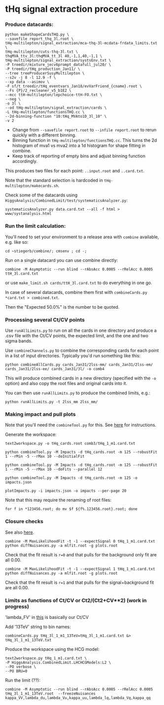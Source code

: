 # tHq signal extraction procedure

### Produce datacards:

```
python makeShapeCardsTHQ.py \
--savefile report_thq_3l.root \
tHq-multilepton/signal_extraction/mca-thq-3l-mcdata-frdata_limits.txt \
tHq-multilepton/cuts-thq-3l.txt \
thqMVA_ttv_3l:thqMVA_tt_3l 40,-1,1,40,-1,1 \
tHq-multilepton/signal_extraction/systsEnv.txt \
-P treedir/mixture_jecv6prompt_datafull_jul20/ \
-P treedir/tHq_production_Jan11/ \
--tree treeProducerSusyMultilepton \
--s2v -j 8 -l 12.9 -f \
--xp data --asimov \
-F sf/t treedir/tHq_eventvars_Jan18/evVarFriend_{cname}.root \
--Fs {P}/2_recleaner_v5_b1E2 \
--mcc ttH-multilepton/lepchoice-ttH-FO.txt \
--neg \
-o 3l \
--od tHq-multilepton/signal_extraction/cards \
-L tHq-multilepton/functionsTHQ.cc \
--2d-binning-function "10:tHq_MVAto1D_3l_10" \
-v 2
```

- Change from `--savefile report.root` to `--infile report.root` to rerun quickly with a different binning.
- Binning function in `tHq-multilepton/functionsTHQ.cc`. This turns the 2d histogram of mva1 vs mva2 into a 1d histogram for shape fitting in combine.
- Keep track of reporting of empty bins and adjust binning function accordingly.

This produces two files for each point: `..input.root` and `..card.txt`.

Note that the standard selection is hardcoded in `tHq-multilepton/makecards.sh`.

Check some of the datacards using `HiggsAnalysis/CombinedLimit/test/systematicsAnalyzer.py`:

```
systematicsAnalyzer.py data.card.txt --all -f html > www/systanalysis.html
```

### Run the limit calculation:

You'll need to set your environment to a release area with `combine` available, e.g. like so:

```
cd ~stiegerb/combine/; cmsenv ; cd -;
```

Run on a single datacard you can use combine directly:

```
combine -M Asymptotic --run blind --rAbsAcc 0.0005 --rRelAcc 0.0005 ttH_3l.card.txt
```

or use `make_limit.sh cards/ttH_3l.card.txt` to do everything in one go.

In case of several datacards, combine them first with `combineCards.py *card.txt > combined.txt`.

Then the "Expected 50.0%" is the number to be quoted.

### Processing several Ct/CV points

Use `runAllLimits.py` to run on all the cards in one directory and produce a .csv file with the Ct/CV points, the expected limit, and the one and two sigma bands.

Use `combineChannels.py` to combine the corresponding cards for each point in a list of input directories. Typically you'd run something like this:

```
python combineAllCards.py cards_Jan31/2lss-mm/ cards_Jan31/2lss-em/ cards_Jan31/2lss-ee/ cards_Jan31/3l/ -o comb4
```

This will produce combined cards in a new directory (specified with the `-o` option) and also copy the root files and original cards into it.

You can then use `runAllLimits.py` to produce the combined limits, e.g.:

```
python runAllLimits.py -t 2lss_mm 2lss_mm/
```

### Making impact and pull plots

Note that you'll need the `combineTool.py` for this. See [here](https://twiki.cern.ch/twiki/bin/view/CMS/SWGuideHiggsAnalysisCombinedLimit) for instructions.

Generate the workspace:

```
text2workspace.py -o tHq_cards.root comb3/tHq_1_m1.card.txt
```

```
python combineTool.py -M Impacts -d tHq_cards.root -m 125 --robustFit 1 --rMin -5 --rMax 10 --doInitialFit

python combineTool.py -M Impacts -d tHq_cards.root -m 125 --robustFit 1 --rMin -5 --rMax 10 --doFits --parallel 12

python combineTool.py -M Impacts -d tHq_cards.root -m 125 -o impacts.json

plotImpacts.py -i impacts.json -o impacts --per-page 20
```

Note that this may require the renaming of root files:
```
for f in *123456.root; do mv $f ${f%.123456.root}.root; done
```

### Closure checks

See also [here](https://twiki.cern.ch/twiki/bin/view/CMS/HiggsWG/HiggsPAGPreapprovalChecks).

```
combine -M MaxLikelihoodFit -t -1 --expectSignal 0 tHq_1_m1.card.txt
python diffNuisances.py -a mlfit.root -g plots.root
```

Check that the fit result is `r=0` and that pulls for the background only fit are all 0.00.

```
combine -M MaxLikelihoodFit -t -1 --expectSignal 1 tHq_1_m1.card.txt
python diffNuisances.py -a mlfit.root -g plots.root
```

Check that the fit result is `r=1` and that pulls for the signal+background fit are all 0.00.

### Limits as functions of Ct/CV or Ct**2/(Ct**2+CV**2) (work in progress)

'lambda_FV' in [this](https://github.com/cms-analysis/HiggsAnalysis-CombinedLimit/blob/a94e7caa81ef26cdc3f0c9a0fdef7cea81544191/python/LHCHCGModels.py#L626) is basically our Ct/CV

Add '13TeV' string to bin names:

```
combineCards.py tHq_3l_1_m1_13TeV=tHq_3l_1_m1.card.txt &> tHq_3l_1_m1_13TeV.txt
```

Produce the workspace using the HCG model:

```
text2workspace.py tHq_1_m1.card.txt \
-P HiggsAnalysis.CombinedLimit.LHCHCGModels:L2 \
--PO verbose \
--PO BRU=0
```

Run the limit (??):

```
combine -M Asymptotic --run blind --rAbsAcc 0.0005 --rRelAcc 0.0005 tHq_3l_1_m1_13TeV.root  --freezeNuisances kappa_VV,lambda_du,lambda_Vu,kappa_uu,lambda_lq,lambda_Vq,kappa_qq
```

